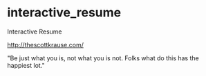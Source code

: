 # interactive_resume
Interactive Resume

http://thescottkrause.com/

"Be just what you is, not what you is not. Folks what do this has the happiest lot."